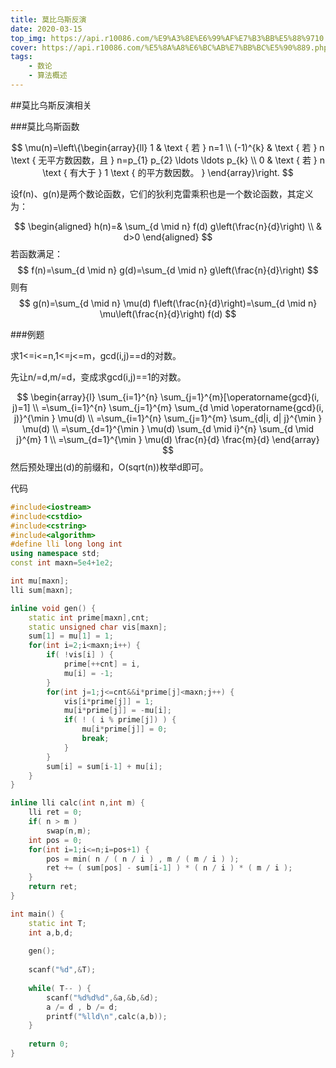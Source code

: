 ```yaml
---
title: 莫比乌斯反演
date: 2020-03-15
top_img: https://api.r10086.com/%E9%A3%8E%E6%99%AF%E7%B3%BB%E5%88%9710.php
cover: https://api.r10086.com/%E5%8A%A8%E6%BC%AB%E7%BB%BC%E5%90%889.php   
tags: 
    - 数论
    - 算法概述
---
```

##莫比乌斯反演相关

###莫比乌斯函数

$$
\mu(n)=\left\{\begin{array}{ll}
1 & \text { 若 } n=1 \\
(-1)^{k} & \text { 若 } n \text { 无平方数因数，且 } n=p_{1} p_{2} \ldots \ldots p_{k} \\
0 & \text { 若 } n \text { 有大于 } 1 \text { 的平方数因数。 }
\end{array}\right.
$$

设f(n)、g(n)是两个数论函数，它们的狄利克雷乘积也是一个数论函数，其定义为：

$$
\begin{aligned}
h(n)=& \sum_{d \mid n} f(d) g\left(\frac{n}{d}\right) \\
& d>0
\end{aligned}
$$
若函数<img src="https://img2020.cnblogs.com/i-beta/1924270/202003/1924270-20200315200806063-1269850754.png" alt="" />满足：
$$
f(n)=\sum_{d \mid n} g(d)=\sum_{d \mid n} g\left(\frac{n}{d}\right)
$$
则有
$$
g(n)=\sum_{d \mid n} \mu(d) f\left(\frac{n}{d}\right)=\sum_{d \mid n} \mu\left(\frac{n}{d}\right) f(d)
$$

###例题

求1<=i<=n,1<=j<=m，gcd(i,j)==d的对数。

先让n/=d,m/=d，变成求gcd(i,j)==1的对数。

$$
\begin{array}{l}
\sum_{i=1}^{n} \sum_{j=1}^{m}[\operatorname{gcd}(i, j)=1] \\
=\sum_{i=1}^{n} \sum_{j=1}^{m} \sum_{d \mid \operatorname{gcd}(i, j)}^{\min } \mu(d) \\
=\sum_{i=1}^{n} \sum_{j=1}^{m} \sum_{d|i, d| j}^{\min } \mu(d) \\
=\sum_{d=1}^{\min } \mu(d) \sum_{d \mid i}^{n} \sum_{d \mid j}^{m} 1 \\
=\sum_{d=1}^{\min } \mu(d) \frac{n}{d} \frac{m}{d}
\end{array}
$$
然后预处理出(d)的前缀和，O(sqrt(n))枚举d即可。

代码

```cpp
#include<iostream>
#include<cstdio>
#include<cstring>
#include<algorithm>
#define lli long long int
using namespace std;
const int maxn=5e4+1e2;

int mu[maxn];
lli sum[maxn];

inline void gen() {
    static int prime[maxn],cnt;
    static unsigned char vis[maxn];
    sum[1] = mu[1] = 1;
    for(int i=2;i<maxn;i++) {
        if( !vis[i] ) {
            prime[++cnt] = i,
            mu[i] = -1;
        }
        for(int j=1;j<=cnt&&i*prime[j]<maxn;j++) {
            vis[i*prime[j]] = 1;
            mu[i*prime[j]] = -mu[i];
            if( ! ( i % prime[j]) ) {
                mu[i*prime[j]] = 0;
                break;
            }
        }
        sum[i] = sum[i-1] + mu[i];
    }
}

inline lli calc(int n,int m) {
    lli ret = 0;
    if( n > m )
        swap(n,m);
    int pos = 0;
    for(int i=1;i<=n;i=pos+1) {
        pos = min( n / ( n / i ) , m / ( m / i ) );
        ret += ( sum[pos] - sum[i-1] ) * ( n / i ) * ( m / i );
    }
    return ret;
}

int main() {
    static int T;
    int a,b,d;
    
    gen();
    
    scanf("%d",&T);
    
    while( T-- ) {
        scanf("%d%d%d",&a,&b,&d);
        a /= d , b /= d;
        printf("%lld\n",calc(a,b));
    }
    
    return 0;
}
```

